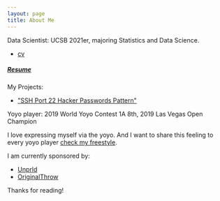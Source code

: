 ```yaml
---
layout: page
title: About Me
---
```

<p class="message">
  Data Scientist: UCSB 2021er, majoring Statistics and Data Science. 
</p>

* [cv](https://44shu.github.io/shuyun/Shuyun%20Tang%20resume%206.6.pdf)

<div class ="res center-text" title="Resume">
          <a href="Shuyun Tang resume 6.6.pdf"><h5>Resume</h5></a>
</div>

My Projects:
* ["SSH Port 22 Hacker Passwords Pattern"](https://github.com/44Shu/ssh-readme)

<p class="message">
  Yoyo player: 2019 World Yoyo Contest 1A 8th, 2019 Las Vegas Open Champion
</p>

I love expressing myself via the yoyo. And I want to share this feeling to every yoyo player [check my freestyle](https://www.youtube.com/watch?v=3pSrGVuDfRk).

I am currently sponsored by:

* [Unprld](http://www.unprld.com/)
* [OriginalThrow](https://shop.yoyoexpert.com/collections/original-throw)


Thanks for reading!

